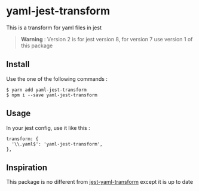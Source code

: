 # yaml-jest-transform

This is a transform for yaml files in jest

> **Warning** : Version 2 is for jest version 8, for version 7 use version 1 of this package

## Install

Use the one of the following commands :

```
$ yarn add yaml-jest-transform
$ npm i --save yaml-jest-transform
```

## Usage

In your jest config, use it like this :

```
transform: {
  '\\.yaml$': 'yaml-jest-transform',
},
```

## Inspiration

This package is no different from [jest-yaml-transform](https://github.com/akameco/jest-yaml-transform) except it is up to date
